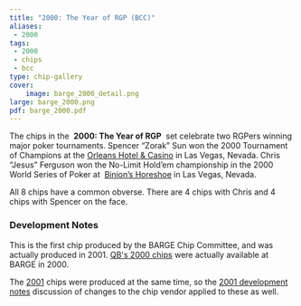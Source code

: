 ```yaml
---
title: "2000: The Year of RGP (BCC)"
aliases:
 - 2000
tags:
 - 2000
 - chips
 - bcc
type: chip-gallery
cover:
    image: barge_2000_detail.png
large: barge_2000.png
pdf: barge_2000.pdf
---
```


The chips in the&nbsp; **2000: The Year of RGP** &nbsp;set celebrate two RGPers
winning major poker tournaments.&nbsp;Spencer &#8220;Zorak&#8221; Sun&nbsp;won
the 2000 Tournament of Champions at the
[Orleans Hotel &amp; Casino](http://www.orleanscasino.com/)
in Las Vegas, Nevada.&nbsp;Chris
&#8220;Jesus&#8221; Ferguson&nbsp;won the No-Limit Hold&#8217;em championship
in the 2000 World Series of Poker at&nbsp;
[Binion&#8217;s Horeshoe](http://www.binions.com/)
in
Las Vegas, Nevada.

All 8 chips have a common obverse. There are 4 chips with Chris and 4 chips with Spencer on the face.

### Development Notes

This is the first chip produced by the BARGE Chip Committee, and was actually produced in 2001.
[QB's 2000 chips](../2000-qb/) were actually available at BARGE in 2000.

The [2001](../2001/) chips were produced at the same time, so the [2001 development
notes](../2001/#development-notes) discussion of changes to the chip vendor
applied to these as well.
